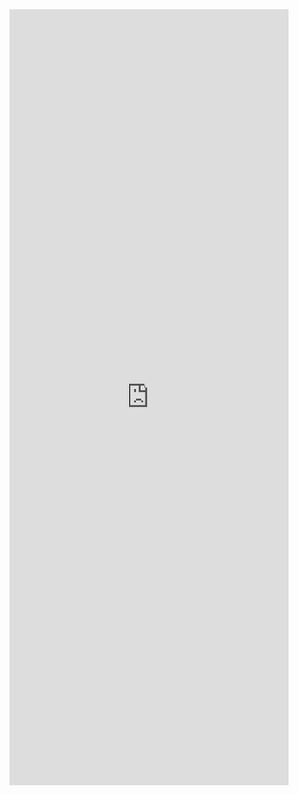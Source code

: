 <iframe src="https://bit.ly/CnCSepQuiz" width="100%" style="height: 100em; border-width:0px; border-style:none;">
